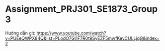 # Assignment_PRJ301_SE1873_Group3

Hướng dẫn git: https://www.youtube.com/watch?v=PUEeQWPX84Q&list=PLodO7Gi1F7R0t9SyEZF5mwfKevCULLjgG&index=2

